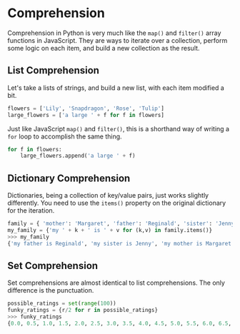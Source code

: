 # Comprehension

Comprehension in Python is very much like the `map()` and `filter()` array functions in JavaScript. They are ways to iterate over a collection, perform some logic on each item, and build a new collection as the result.

## List Comprehension

Let's take a lists of strings, and build a new list, with each item modified a bit.

```python
flowers = ['Lily', 'Snapdragon', 'Rose', 'Tulip']
large_flowers = ['a large ' + f for f in flowers]
```

Just like JavaScript `map()` and `filter()`, this is a shorthand way of writing a `for` loop to accomplish the same thing.

```python
for f in flowers:
    large_flowers.append('a large ' + f)
```

## Dictionary Comprehension

Dictionaries, being a collection of key/value pairs, just works slightly differently. You need to use the `items()` property on the original dictionary for the iteration.

```python
family = { 'mother': 'Margaret', 'father': 'Reginald', 'sister': 'Jenny'}
my_family = {'my ' + k + ' is ' + v for (k,v) in family.items()}
>>> my_family
{'my father is Reginald', 'my sister is Jenny', 'my mother is Margaret'}
```

## Set Comprehension

Set comprehensions are almost identical to list comprehensions. The only difference is the punctuation.

```python
possible_ratings = set(range(100))
funky_ratings = {r/2 for r in possible_ratings}
>>> funky_ratings
{0.0, 0.5, 1.0, 1.5, 2.0, 2.5, 3.0, 3.5, 4.0, 4.5, 5.0, 5.5, 6.0, 6.5, 7.0, 7.5, 8.0, 8.5, 9.0, 10.0, 11.0, 12.0, 13.0, 14.0, 15.0, 16.0, 17.0, 18.0, 19.0, 20.0, 21.0, 22.0, 23.0, 24.0, 25.0, 26.0, 27.0, 28.0, 29.0, 30.0, 31.0, 32.0, 33.0, 34.0, 35.0, 36.0, 9.5, 38.0, 39.0, 40.0, 41.0, 10.5, 43.0, 44.0, 45.0, 46.0, 11.5, 48.0, 49.0, 12.5, 13.5, 14.5, 15.5, 16.5, 17.5, 18.5, 19.5, 20.5, 21.5, 22.5, 23.5, 24.5, 25.5, 26.5, 27.5, 28.5, 29.5, 30.5, 31.5, 32.5, 33.5, 34.5, 35.5, 36.5, 37.0, 37.5, 38.5, 39.5, 40.5, 41.5, 42.0, 42.5, 43.5, 44.5, 45.5, 46.5, 47.0, 47.5, 48.5, 49.5}
```